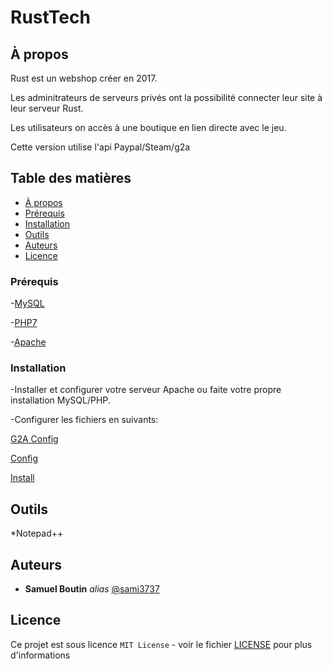 # RustTech

## À propos

Rust est un webshop créer en 2017.

Les adminitrateurs de serveurs privés ont la possibilité connecter leur site à leur serveur Rust.

Les utilisateurs on accès à une boutique en lien directe avec le jeu.

Cette version utilise l'api Paypal/Steam/g2a

## Table des matières

- [À propos](#à-propos)
- [Prérequis](#prérequis)
- [Installation](#installation)
- [Outils](#outils)
- [Auteurs](#auteurs)
- [Licence](#Licence)

### Prérequis

  -[MySQL](https://www.mysql.com/)
  
  -[PHP7](https://www.php.net/releases/index.php)
  
  -[Apache](https://httpd.apache.org/)

### Installation

-Installer et configurer votre serveur Apache ou faite votre propre installation MySQL/PHP.

-Configurer les fichiers en suivants:

[G2A Config](./g2a.php)

[Config](./config.php)

[Install](./install.php)

## Outils

  *Notepad++

## Auteurs
* **Samuel Boutin** _alias_ [@sami3737](https://github.com/sami3737)

## Licence

Ce projet est sous licence ``MIT License`` - voir le fichier [LICENSE](LICENCE.md) pour plus d'informations
